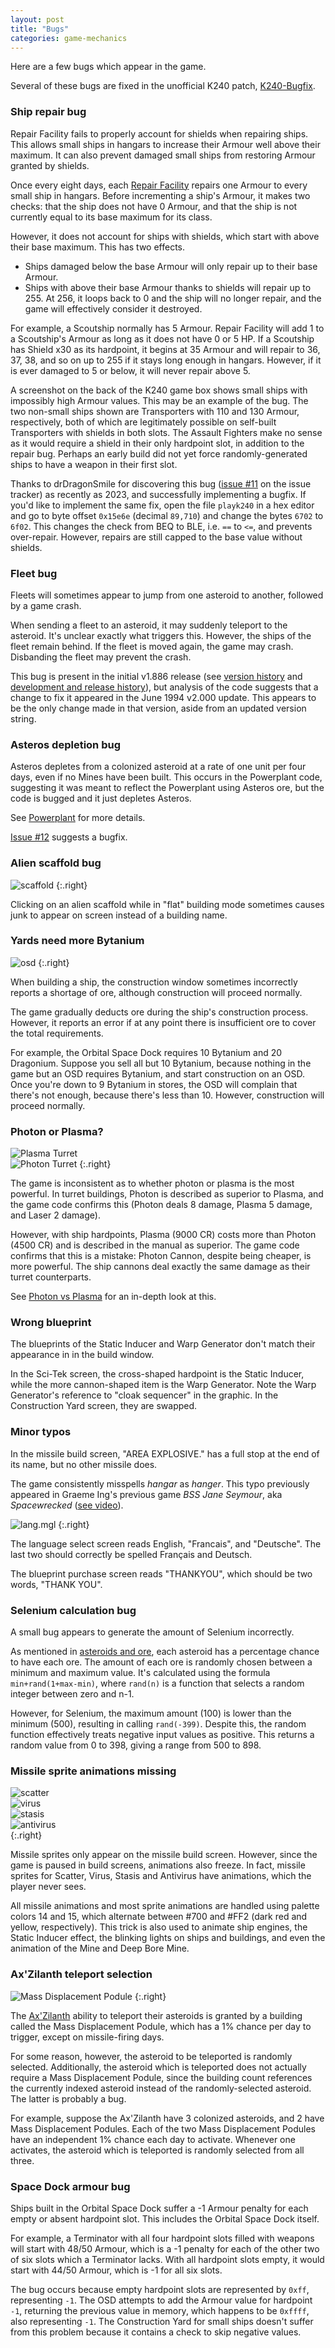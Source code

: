 ```yaml
---
layout: post
title: "Bugs"
categories: game-mechanics
---
```


Here are a few bugs which appear in the game.

Several of these bugs are fixed in the unofficial K240 patch,
[K240-Bugfix](https://github.com/drDragonSmoke/K240-Bugfix).

### Ship repair bug

Repair Facility fails to properly account for shields when repairing ships. This
allows small ships in hangars to increase their Armour well above their maximum.
It can also prevent damaged small ships from restoring Armour granted by
shields.

Once every eight days, each
[Repair Facility](../game-mechanics/building-behaviour.html#repair-facility)
repairs one Armour to every small ship in hangars. Before incrementing a ship's
Armour, it makes two checks: that the ship does not have 0 Armour, and that the
ship is not currently equal to its base maximum for its class.

However, it does not account for ships with shields, which start with above
their base maximum. This has two effects.

- Ships damaged below the base Armour will only repair up to their base Armour.
- Ships with above their base Armour thanks to shields will repair up to 255. At
  256, it loops back to 0 and the ship will no longer repair, and the game will
  effectively consider it destroyed.

For example, a Scoutship normally has 5 Armour. Repair Facility will add 1 to a
Scoutship's Armour as long as it does not have 0 or 5 HP. If a Scoutship has
Shield x30 as its hardpoint, it begins at 35 Armour and will repair to 36, 37,
38, and so on up to 255 if it stays long enough in hangars. However, if it is
ever damaged to 5 or below, it will never repair above 5.

A screenshot on the back of the K240 game box shows small ships with impossibly
high Armour values. This may be an example of the bug. The two non-small ships
shown are Transporters with 110 and 130 Armour, respectively, both of which are
legitimately possible on self-built Transporters with shields in both slots.
The Assault Fighters make no sense as it would require a shield in their only
hardpoint slot, in addition to the repair bug. Perhaps an early build did not
yet force randomly-generated ships to have a weapon in their first slot.

Thanks to drDragonSmile for discovering this bug
([issue #11](https://github.com/tetracorp/k240/issues/11) on the issue tracker)
as recently as 2023, and successfully implementing a bugfix. If you'd like to
implement the same fix, open the file `playk240` in a hex editor and go to
byte offset `0x15e6e` (decimal `89,710`) and change the bytes `6702` to `6f02`.
This changes the check from BEQ to BLE, i.e. `==` to `<=`, and prevents
over-repair. However, repairs are still capped to the base value without
shields.

### Fleet bug

Fleets will sometimes appear to jump from one asteroid to another, followed by a
game crash.

When sending a fleet to an asteroid, it may suddenly teleport to the asteroid.
It's unclear exactly what triggers this. However, the ships of the fleet remain
behind. If the fleet is moved again, the game may crash. Disbanding the fleet
may prevent the crash.

This bug is present in the initial v1.886 release
(see [version history](../history/version-differences.html)
and [development and release history](../history/development.html)),
but analysis of the code suggests that a change to fix it appeared in the
June 1994 v2.000 update. This appears to be the only change
made in that version, aside from an updated version string.

### Asteros depletion bug

Asteros depletes from a colonized asteroid at a rate of one unit per four days,
even if no Mines have been built. This occurs in the Powerplant code, suggesting
it was meant to reflect the Powerplant using Asteros ore, but the code is bugged
and it just depletes Asteros.

See [Powerplant](../game-mechanics/building-behaviour.html#powerplant) for more
details.

[Issue #12](https://github.com/tetracorp/k240/issues/12) suggests a bugfix.

### Alien scaffold bug

![scaffold](../images/buildings/scaffold_1.png "scaffold")
{:.right}

Clicking on an alien scaffold while in "flat" building mode sometimes causes
junk to appear on screen instead of a building name.

### Yards need more Bytanium

![osd](../images/osd.gif "osd")
{:.right}

When building a ship, the construction window sometimes incorrectly reports a
shortage of ore, although construction will proceed normally.

The game gradually deducts ore during the ship's construction process. However,
it reports an error if at any point there is insufficient ore to cover the
total requirements.

For example, the Orbital Space Dock requires 10 Bytanium and 20 Dragonium.
Suppose you sell all but 10 Bytanium, because nothing in the game but an OSD
requires Bytanium, and start construction on an OSD. Once you're down to 9
Bytanium in stores, the OSD will complain that there's not enough, because
there's less than 10. However, construction will proceed normally.

### Photon or Plasma?

![Plasma Turret](../images/buildings/plasma_turret.png "Plasma Turret")<br>![Photon Turret](../images/buildings/photon_turret.png "Photon Turret")
{:.right}

The game is inconsistent as to whether photon or plasma is the most powerful. In
turret buildings, Photon is described as superior to Plasma, and the game code
confirms this (Photon deals 8 damage, Plasma 5 damage, and Laser 2 damage).

However, with ship hardpoints, Plasma (9000 CR) costs more than Photon (4500
CR) and is described in the manual as superior. The game code confirms that this
is a mistake: Photon Cannon, despite being cheaper, is more powerful. The ship
cannons deal exactly the same damage as their turret counterparts.

See [Photon vs Plasma](photon-plasma.html) for an in-depth look at this.

### Wrong blueprint

The blueprints of the Static Inducer and Warp Generator don't match their
appearance in in the build window.

In the Sci-Tek screen, the cross-shaped hardpoint is the Static Inducer, while
the more cannon-shaped item is the Warp Generator. Note the Warp Generator's
reference to "cloak sequencer" in the graphic. In the Construction Yard screen,
they are swapped.

### Minor typos

In the missile build screen, "AREA EXPLOSIVE." has a full stop at the end of its
name, but no other missile does.

The game consistently misspells _hangar_ as _hanger_. This typo previously
appeared in Graeme Ing's previous game _BSS Jane Seymour_, aka _Spacewrecked_
([see video](https://www.youtube.com/watch?v=1gg53dWjinw)).

![lang.mgl](../images/lang.png "lang.mgl")
{:.right}

The language select screen reads English, "Francais", and "Deutsche". The last
two should correctly be spelled Français and Deutsch.

The blueprint purchase screen reads "THANKYOU", which should be two words,
"THANK YOU".

### Selenium calculation bug

A small bug appears to generate the amount of Selenium incorrectly.

As mentioned in [asteroids and ore](../game-mechanics/asteroids-and-ore.html),
each asteroid has a percentage chance to have each ore. The amount of each ore
is randomly chosen between a minimum and maximum value. It's calculated using
the formula `min+rand(1+max-min)`, where `rand(n)` is a function that selects a
random integer between zero and n-1.

However, for Selenium, the maximum amount (100) is lower than the minimum (500),
resulting in calling `rand(-399)`. Despite this, the random function effectively
treats negative input values as positive. This returns a random value from 0 to
398, giving a range from 500 to 898.

### Missile sprite animations missing

![scatter](../images/missiles/scatter.gif "scatter")<br>
![virus](../images/missiles/virus.gif "virus")<br>
![stasis](../images/missiles/stasis.gif "stasis")<br>
![antivirus](../images/missiles/antivirus.gif "antivirus")<br>
{:.right}

Missile sprites only appear on the missile build screen. However, since the game
is paused in build screens, animations also freeze. In fact, missile sprites for
Scatter, Virus, Stasis and Antivirus have animations, which the player never
sees.

All missile animations and most sprite animations are handled using palette
colors 14 and 15, which alternate between #700 and #FF2 (dark red and yellow,
respectively). This trick is also used to animate ship engines, the Static
Inducer effect, the blinking lights on ships and buildings, and even the
animation of the Mine and Deep Bore Mine.

### Ax'Zilanth teleport selection

![Mass Displacement Podule](../images/alien_bldg/axz_mass_displacement_podule.gif "Mass Displacement Podule")
{:.right}

The [Ax'Zilanth](../alien/ax-zilanths.html)
ability to teleport their asteroids is granted by a building called the Mass
Displacement Podule, which has a 1% chance per day to trigger, except on
missile-firing days.

For some reason, however, the asteroid to be teleported is randomly selected.
Additionally, the asteroid which is teleported does not actually require a Mass
Displacement Podule, since the building count references the currently indexed
asteroid instead of the randomly-selected asteroid. The latter is probably a
bug.

For example, suppose the Ax'Zilanth have 3 colonized asteroids, and 2 have Mass
Displacement Podules. Each of the two Mass Displacement Podules have an
independent 1% chance each day to activate. Whenever one activates, the asteroid
which is teleported is randomly selected from all three.

### Space Dock armour bug

Ships built in the Orbital Space Dock suffer a -1 Armour penalty for each empty
or absent hardpoint slot. This includes the Orbital Space Dock itself.

For example, a Terminator with all four hardpoint slots filled with weapons will
start with 48/50 Armour, which is a -1 penalty for each of the other two of six
slots which a Terminator lacks. With all hardpoint slots empty, it would start
with 44/50 Armour, which is -1 for all six slots.

The bug occurs because empty hardpoint slots are represented by `0xff`,
representing `-1`. The OSD attempts to add the Armour value for hardpoint `-1`,
returning the previous value in memory, which happens to be `0xffff`, also
representing `-1`. The Construction Yard for small ships doesn't suffer from
this problem because it contains a check to skip negative values.
